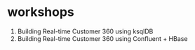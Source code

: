 # workshops

1. Building Real-time Customer 360 using ksqlDB
2. Building Real-time Customer 360 using Confluent + HBase
